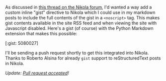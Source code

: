 <!--
.. title: Python Markdown Extension for Inline Gist
.. slug: python-markdown-extension-for-inline-gist
.. date: 2013/03/04 00:23:36
.. tags: Python, Markdown, Nikola, GitHub
.. link:
.. description:
-->

As discussed in [this thread on the Nikola forum](https://groups.google.com/d/topic/nikola-discuss/ScaJGcTGBBY/discussion), I'd wanted a way add a custom inline "gist" directive to Nikola which I could use in my markdown posts to include the full contents of the gist in a `<noscript>` tag.  This makes gist contents available in the site RSS feed and when viewing the site with Javascript disabled.  Here's a gist (of course) with the Python Markdown extension that makes this possible:

[:gist: 5080027]

I'll be sending a push request shortly to get this integrated into Nikola.  Thanks to Roberto Alsina for already `gist` support to reStructuredText posts in Nikola.

_Update: [Pull request accepted](https://github.com/ralsina/nikola/pull/380)!_